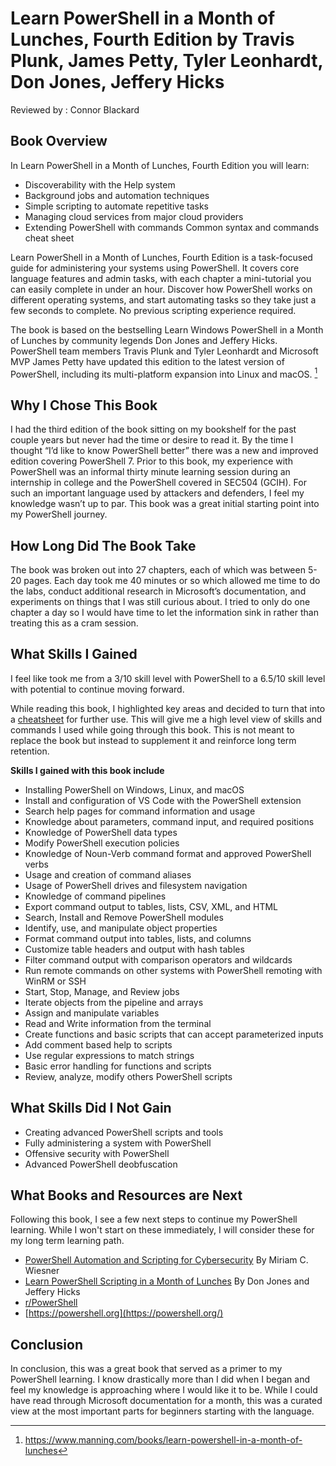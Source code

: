 # Learn PowerShell in a Month of Lunches, Fourth Edition by Travis Plunk, James Petty, Tyler Leonhardt, Don Jones, Jeffery Hicks

Reviewed by : Connor Blackard

## **Book Overview**

In Learn PowerShell in a Month of Lunches, Fourth Edition you will learn:

- Discoverability with the Help system
- Background jobs and automation techniques
- Simple scripting to automate repetitive tasks
- Managing cloud services from major cloud providers
- Extending PowerShell with commands
Common syntax and commands cheat sheet

Learn PowerShell in a Month of Lunches, Fourth Edition is a task-focused guide for administering your systems using PowerShell. It covers core language features and admin tasks, with each chapter a mini-tutorial you can easily complete in under an hour. Discover how PowerShell works on different operating systems, and start automating tasks so they take just a few seconds to complete. No previous scripting experience required.

The book is based on the bestselling Learn Windows PowerShell in a Month of Lunches by community legends Don Jones and Jeffery Hicks. PowerShell team members Travis Plunk and Tyler Leonhardt and Microsoft MVP James Petty have updated this edition to the latest version of PowerShell, including its multi-platform expansion into Linux and macOS. [^1]

## Why I Chose This Book
 
I had the third edition of the book sitting on my bookshelf for the past couple years but never had the time or desire to read it. By the time I thought “I’d like to know PowerShell better” there was a new and improved edition covering PowerShell 7. Prior to this book, my experience with PowerShell was an informal thirty minute learning session during an internship in college and the PowerShell covered in SEC504 (GCIH). For such an important language used by attackers and defenders, I feel my knowledge wasn’t up to par. This book was a great initial starting point into my PowerShell journey.

## How Long Did The Book Take

The book was broken out into 27 chapters, each of which was between 5-20 pages. Each day took me 40 minutes or so which allowed me time to do the labs, conduct additional research in Microsoft’s documentation, and experiments on things that I was still curious about. I tried to only do one chapter a day so I would have time to let the information sink in rather than treating this as a cram session.

## What Skills I Gained

I feel like took me from a 3/10 skill level with PowerShell to a 6.5/10 skill level with potential to continue moving forward.

While reading this book, I highlighted key areas and decided to turn that into a [cheatsheet](cheatsheet.md) for further use. This will give me a high level view of skills and commands I used while going through this book. This is not meant to replace the book but instead to supplement it and reinforce long term retention.

**Skills I gained with this book include**

- Installing PowerShell on Windows, Linux, and macOS
- Install and configuration of VS Code with the PowerShell extension
- Search help pages for command information and usage
- Knowledge about parameters, command input, and required positions
- Knowledge of PowerShell data types
- Modify PowerShell execution policies
- Knowledge of Noun-Verb command format and approved PowerShell verbs
- Usage and creation of command aliases
- Usage of PowerShell drives and filesystem navigation
- Knowledge of command pipelines
- Export command output to tables, lists, CSV, XML, and HTML
- Search, Install and Remove PowerShell modules
- Identify, use, and manipulate object properties
- Format command output into tables, lists, and columns
- Customize table headers and output with hash tables
- Filter command output with comparison operators and wildcards
- Run remote commands on other systems with PowerShell remoting with WinRM or SSH
- Start, Stop, Manage, and Review jobs
- Iterate objects from the pipeline and arrays
- Assign and manipulate variables
- Read and Write information from the terminal
- Create functions and basic scripts that can accept parameterized inputs
- Add comment based help to scripts
- Use regular expressions to match strings
- Basic error handling for functions and scripts
- Review, analyze, modify others PowerShell scripts
  
## What Skills Did I Not Gain

- Creating advanced PowerShell scripts and tools
- Fully administering a system with PowerShell
- Offensive security with PowerShell
- Advanced PowerShell deobfuscation

## What Books and Resources are Next

Following this book, I see a few next steps to continue my PowerShell learning. While I won't start on these immediately, I will consider these for my long term learning path.

- [PowerShell Automation and Scripting for Cybersecurity](https://www.packtpub.com/product/powershell-automation-and-scripting-for-cybersecurity) By Miriam C. Wiesner
- [Learn PowerShell Scripting in a Month of Lunches](https://www.manning.com/books/learn-powershell-scripting-in-a-month-of-lunches) By Don Jones and Jeffery Hicks
- [r/PowerShell](https://www.reddit.com/r/PowerShell/)
- [https://powershell.org](https://powershell.org/)

## Conclusion

In conclusion, this was a great book that served as a primer to my PowerShell learning. I know drastically more than I did when I began and feel my knowledge is approaching where I would like it to be. While I could have read through Microsoft documentation for a month, this was a curated view at the most important parts for beginners starting with the language.

[^1]: https://www.manning.com/books/learn-powershell-in-a-month-of-lunches
